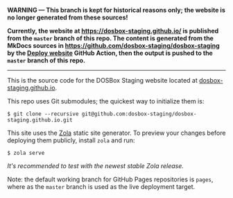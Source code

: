 **WARNING — This branch is kept for historical reasons only; the website is no longer generated from these sources!**

**Currently, the website at https://dosbox-staging.github.io/ is published from the `master` branch of this repo. The content is generated from the MkDocs sources in https://github.com/dosbox-staging/dosbox-staging by the [Deploy website](https://github.com/dosbox-staging/dosbox-staging/actions/workflows/deploy-website.yml) GitHub Action, then the output is pushed to the `master` branch of this repo.**

---


This is the source code for the DOSBox Staging website located at [dosbox-staging.github.io](https://dosbox-staging.github.io/).

This repo uses Git submodules; the quickest way to initialize them is:

    $ git clone --recursive git@github.com:dosbox-staging/dosbox-staging.github.io.git

This site uses the [Zola](https://www.getzola.org/) static site generator.
To preview your changes before deploying them publicly, install `zola` and run:

    $ zola serve

*It's recommended to test with the newest stable Zola release.*

Note: the default working branch for GitHub Pages repositories is `pages`,
where as the `master` branch is used as the live deployment target.
